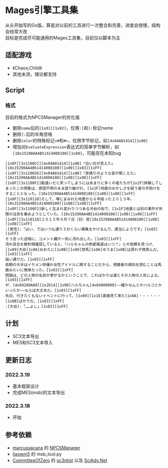 # Mages引擎工具集
从头开始写的Go版，算是对以前的工具进行一次整合和完善，进度会很慢，结构会经常大改  
目标是完成尽可能通用的Mages工具集，目前仅以脚本为主

## 适配游戏
- 《Chaos;Child》
- 其他未测，理论都支持

## Script
### 格式
目前的格式为NPCSManager的优化版
- 删除`name`后的`[1x01][1x02]`，仅用`:[`和`]:`标记name
- 删除`]:`后的半角空格
- 删除`color`的特殊标记`<#`和`#>`，仅用字节标记，如`[4x04A01414][1x00]`
- 增加对`EvaluateExpression`表达式的简单字节解析，如`[10x15290AA4B51414008100][1x00]`，可能存在未知bug  
```
[1x0F][3x1100CC][4x04A01414][1x00]『白い光が見えた』[10x15290AA4B51414008100][1x00][1x03][1xFF]
[1x0F][3x110026][4x04A01414][1x00]『耳鳴りのような音が聞こえた』[10x15290AA4B51414008100][1x00][1x08][1xFF]
[1x0F][3x1100F2]勘違いだと笑ってしまうにはあまりに多くの者たちが[1x1F]体験してしまったこの現象は、原因不明のまま語り継がれ、[1x1F]地震のおかしさを疑う者の手助けをすることとなった。[10x15290AA4B51414008100][1x00][1x08][1xFF]
[1x0F][3x110118]そして、噂にまみれた地震から６年経った２０１５年。[10x15290AA4B51414008100][1x00][1x08][1xFF]
[1x0F][3x1100F2]新しく生まれ変わりつつある渋谷の街で、[1x1F]地震とは別の事件が世間の注目を集めようとしていた。[10x15290AA4B51414008100][1x00][1x08][1xFF]
[1x0F][3x110118]２０１５年９月７日（日）夜[10x15290AA4B51414008100][1x00][1x08][1xFF]
:[男性]:「はい、ではいつも通り３分くらい募集をかけるんで、適当によろです」[1x03][1xFF]
そう言った途端に、コメント欄が一気に流れ出した。[1x03][1xFF]
流れ具合を数秒間確認していると、『ハルちゃんの熱愛報道はいつ？』との依頼を見つけ、[1x09]大谷[1x0A]おおたに[1x0B][1x09]悠馬[1x0A]ゆうま[1x0B]は思わず微笑んだ。[1x03][1xFF]
狙い通りだ。[1x03][1xFF]
依頼の大半はイケメン俳優か女性アイドルに関することだから、視聴者の傾向を読むことは馬鹿みたいに簡単だった。[1x03][1xFF]
問題は、どの人物の名前が挙がるかということで、こればかりは運とその人物の人気による。[1x03][1xFF]
が、[4x04280AA0][2x2D14][1x00]ハルちゃん[4x04800000]――確かなんとかハルコとかいったか――ならば大丈夫だ。[1x03][1xFF]
先日、行きたくもないイベントに行って、[1x09][1x1E]直接見て来た[1x0A]・・・・・・[1x0B]ばかりだ。[1x03][1xFF]
:[大谷]:「……よし」[1x03][1xFF]
```

## 计划
- SC3文本导出
- MES和SC3文本导入

## 更新日志
### 2022.3.19
- 基本框架设计
- 完成MES(msb)的文本导出
### 2022.3.18
- 开始


## 参考依赖
- [marcussacana](https://github.com/marcussacana) 的 [NPCSManager](https://github.com/marcussacana/NPCSManager)  
- [liaowm5](https://github.com/SteiensGate) 的 msb_tool.py
- [CommitteeOfZero](https://github.com/CommitteeOfZero) 的 [sc3ntist](https://github.com/CommitteeOfZero/sc3ntist) 以及 [SciAdv.Net](https://github.com/CommitteeOfZero/SciAdv.Net)